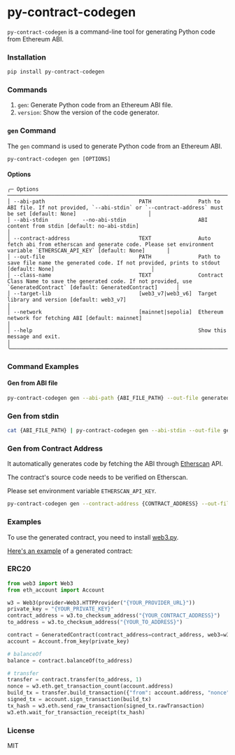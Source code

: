 # py-contract-codegen

`py-contract-codegen` is a command-line tool for generating Python code from Ethereum ABI.

### Installation

```sh
pip install py-contract-codegen
```

### Commands

1. `gen`: Generate Python code from an Ethereum ABI file.
2. `version`: Show the version of the code generator.

### `gen` Command

The `gen` command is used to generate Python code from an Ethereum ABI.

```
py-contract-codegen gen [OPTIONS]
```

#### Options

```
╭─ Options ─────────────────────────────────────────────────────────────────────────────────────────────────────────────────────────────────────────────────────────────────────────────╮
│ --abi-path                              PATH               Path to ABI file. If not provided, `--abi-stdin` or `--contract-address` must be set [default: None]                       │
│ --abi-stdin           --no-abi-stdin                       ABI content from stdin [default: no-abi-stdin]                                                                             │
│ --contract-address                      TEXT               Auto fetch abi from etherscan and generate code. Please set environment variable `ETHERSCAN_API_KEY` [default: None]       │
│ --out-file                              PATH               Path to save file name the generated code. If not provided, prints to stdout [default: None]                               │
│ --class-name                            TEXT               Contract Class Name to save the generated code. If not provided, use `GeneratedContract` [default: GeneratedContract]      │
│ --target-lib                            [web3_v7|web3_v6]  Target library and version [default: web3_v7]                                                                              │
│ --network                               [mainnet|sepolia]  Ethereum network for fetching ABI [default: mainnet]                                                                       │
│ --help                                                     Show this message and exit.                                                                                                │
╰───────────────────────────────────────────────────────────────────────────────────────────────────────────────────────────────────────────────────────────────────────────────────────╯
```

### Command Examples

#### Gen from ABI file

```sh
py-contract-codegen gen --abi-path {ABI_FILE_PATH} --out-file generated_contract.py
```

### Gen from stdin

```sh
cat {ABI_FILE_PATH} | py-contract-codegen gen --abi-stdin --out-file generated_contract.py
```

### Gen from Contract Address

It automatically generates code by fetching the ABI through [Etherscan](https://etherscan.io/) API.

The contract's source code needs to be verified on Etherscan.

Please set environment variable `ETHERSCAN_API_KEY`.

```sh
py-contract-codegen gen --contract-address {CONTRACT_ADDRESS} --out-file generated_contract.py
```

### Examples

To use the generated contract, you need to install [web3.py](https://github.com/ethereum/web3.py).

[Here's an example](https://github.com/naoki-maeda/py-contract-codegen/tree/main/src/py_contract_codegen/generated) of a generated contract:

### ERC20

```py
from web3 import Web3
from eth_account import Account

w3 = Web3(provider=Web3.HTTPProvider("{YOUR_PROVIDER_URL}"))
private_key = "{YOUR_PRIVATE_KEY}"
contract_address = w3.to_checksum_address("{YOUR_CONTRACT_ADDRESS}")
to_address = w3.to_checksum_address("{YOUR_TO_ADDRESS}")

contract = GeneratedContract(contract_address=contract_address, web3=w3)
account = Account.from_key(private_key)

# balanceOf
balance = contract.balanceOf(to_address)

# transfer
transfer = contract.transfer(to_address, 1)
nonce = w3.eth.get_transaction_count(account.address)
build_tx = transfer.build_transaction({"from": account.address, "nonce": nonce})
signed_tx = account.sign_transaction(build_tx)
tx_hash = w3.eth.send_raw_transaction(signed_tx.rawTransaction)
w3.eth.wait_for_transaction_receipt(tx_hash)
```

### License

MIT
